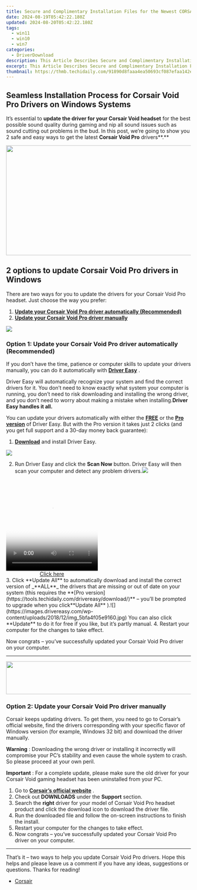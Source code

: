 ```yaml
---
title: Secure and Complimentary Installation Files for the Newest CORSAIR Keyboard Drivers on Your Windows Machine
date: 2024-08-19T05:42:22.180Z
updated: 2024-08-20T05:42:22.180Z
tags:
  - win11
  - win10
  - win7
categories:
  - DriverDownload
description: This Article Describes Secure and Complimentary Installation Files for the Newest CORSAIR Keyboard Drivers on Your Windows Machine
excerpt: This Article Describes Secure and Complimentary Installation Files for the Newest CORSAIR Keyboard Drivers on Your Windows Machine
thumbnail: https://thmb.techidaily.com/91890d8faaa4ea50693cf087efaa142eb641e1cff9ced9796756021407f6ea21.jpg
---
```


## Seamless Installation Process for Corsair Void Pro Drivers on Windows Systems

It’s essential to **update the driver for your Corsair Void headset**   for the best possible sound quality during gaming and nip all sound issues such as sound cutting out problems in the bud. In this post, we’re going to show you 2 safe and easy ways to get the latest **Corsair Void Pro**  drivers**.**

<!-- affiliate ads begin -->
<a href="https://25home.pxf.io/c/5597632/2090698/16836" target="_top" id="2090698"><img src="//a.impactradius-go.com/display-ad/16836-2090698" border="0" alt="" width="720" height="300"/></a>
<!-- affiliate ads end -->
## 2 options to update Corsair Void Pro drivers in Windows

 There are two ways for you to update the drivers for your Corsair Void Pro headset. Just choose the way you prefer:

1. [**Update your Corsair Void Pro driver automatically (Recommended)**](https://www.drivereasy.com/knowledge/corsair-void-drivers-download-install-for-windows-easily/#O1)
2. [**Update your Corsair Void Pro driver manually**](https://tools.techidaily.com/drivereasy/download/)

<!-- affiliate ads begin -->
<a href="https://estore.macxdvd.com/order/checkout.php?PRODS=4526659&QTY=1&AFFILIATE=108875&CART=1"><img src="https://www.macxdvd.com/affiliate/new-banner/vcp-500x500.jpg" border="0"></a>
<!-- affiliate ads end -->
### Option 1: Update your Corsair Void Pro driver automatically (Recommended)

 If you don’t have the time, patience or computer skills to update your drivers manually, you can do it automatically with **[Driver Easy](https://tools.techidaily.com/drivereasy/download/)**  .

 Driver Easy will automatically recognize your system and find the correct drivers for it. You don’t need to know exactly what system your computer is running, you don’t need to risk downloading and installing the wrong driver, and you don’t need to worry about making a mistake when installing.**Driver Easy handles it all.**

 You can update your drivers automatically with either the **[FREE](https://tools.techidaily.com/drivereasy/download/)**  or the **[Pro version](https://tools.techidaily.com/drivereasy/download/)**  of Driver Easy. But with the Pro version it takes just 2 clicks (and you get full support and a 30-day money back guarantee):

1. [**Download**](https://tools.techidaily.com/drivereasy/download/) and install Driver Easy.
<!-- affiliate ads begin -->
<a href="https://store.movavi.com/affiliate.php?ACCOUNT=MOVAVI&AFFILIATE=108875&PATH=https%3A%2F%2Fwww.movavi.com%3FAFFILIATE%3D108875%26RESOURCE%3DMovavi%2BVideo%2BConverter%2BBox"><img src="https://mcusercontent.com/0885a03ded3d480dca9287f12/images/8020c1dc-518e-3bdf-6e7b-e6d1bdf1597b.jpg" border="0"></a>
<!-- affiliate ads end -->
2. Run Driver Easy and click the **Scan Now** button. Driver Easy will then scan your computer and detect any problem drivers.![](https://images.drivereasy.com/wp-content/uploads/2018/12/img_5c04aae3578ee-1.jpg)
<!-- affiliate ads begin -->
<span id="1997795">
					<video width="250" height="250" style="cursor:pointer"
           poster="//a.impactradius-go.com/display-clicktoplayimage/1997795.jpeg"
           onclick="if(!this.playClicked){this.play();this.setAttribute('controls',true);this.playClicked=true;}">
	   <source src="//a.impactradius-go.com/display-ad/23621-1997795">
	   <img src="//a.impactradius-go.com/display-clicktoplayimage/1997795.jpeg" style="border: none; height: 100%; width: 100%; object-fit: contain">
	</video>
	<div style="width:250px;text-align:center"><a href="javascript:window.open(decodeURIComponent('https%3A%2F%2Fproteahair.pxf.io%2Fc%2F5597632%2F1997795%2F23621'), '_blank');void(0);">Click here</a></div>
</span>
<img height="0" width="0" src="https://imp.pxf.io/i/5597632/1997795/23621" style="position:absolute;visibility:hidden;" border="0" />
<!-- affiliate ads end -->
3. Click **Update All** to automatically download and install the correct version of _**ALL**_ the drivers that are missing or out of date on your system (this requires the **[Pro version](https://tools.techidaily.com/drivereasy/download/)**  – you’ll be prompted to upgrade when you click**Update All** ).![](https://images.drivereasy.com/wp-content/uploads/2018/12/img_5bfa4f05e9160.jpg) You can also click **Update**  to do it for free if you like, but it’s partly manual.
4. Restart your computer for the changes to take effect.

 Now congrats – you’ve successfully updated your Corsair Void Pro driver on your computer.

---

<!-- affiliate ads begin -->
<a href="https://mindmanager.sjv.io/c/5597632/1787667/20231" target="_top" id="1787667"><img src="//a.impactradius-go.com/display-ad/20231-1787667" border="0" alt="" width="728" height="90"/></a><img height="0" width="0" src="https://imp.pxf.io/i/5597632/1787667/20231" style="position:absolute;visibility:hidden;" border="0" />
<!-- affiliate ads end -->
### Option 2: Update your Corsair Void Pro driver manually

 Corsair keeps updating drivers. To get them, you need to go to Corsair’s official website, find the drivers corresponding with your specific flavor of Windows version (for example, Windows 32 bit) and download the driver manually.

**Warning** : Downloading the wrong driver or installing it incorrectly will compromise your PC’s stability and even cause the whole system to crash. So please proceed at your own peril.

**Important** : For a complete update, please make sure the old driver for your Corsair Void gaming headset has been uninstalled from your PC.

1. Go to **[Corsair’s official website](https://tools.techidaily.com/drivereasy/download/)**  .
2. Check out **DOWNLOADS**   under the **Support**   section.
3. Search the **right**   driver for your model of Corsair Void Pro headset product and click the download icon to download the driver file.
4. Run the downloaded file and follow the on-screen instructions to finish the install.
5. Restart your computer for the changes to take effect.
6. Now congrats – you’ve successfully updated your Corsair Void Pro driver on your computer.

---

 That’s it – two ways to help you update Corsair Void Pro drivers. Hope this helps and please leave us a comment if you have any ideas, suggestions or questions. Thanks for reading!

* [Corsair](https://tools.techidaily.com/drivereasy/download/)

<ins class="adsbygoogle"
     style="display:block"
     data-ad-format="autorelaxed"
     data-ad-client="ca-pub-7571918770474297"
     data-ad-slot="1223367746"></ins>



<ins class="adsbygoogle"
     style="display:block"
     data-ad-client="ca-pub-7571918770474297"
     data-ad-slot="8358498916"
     data-ad-format="auto"
     data-full-width-responsive="true"></ins>


